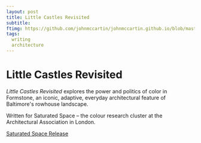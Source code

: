 ```yaml
---
layout: post
title: Little Castles Revisited
subtitle:
ftimg: https://github.com/johnmccartin/johnmccartin.github.io/blob/master/img/formstone/Formstone.Layout_Page_14_Image_0001.jpg?raw=true
tags:
  writing
  architecture
---
```


# Little Castles Revisited

*Little Castles Revisited* explores the power and politics of color in Formstone, an iconic, adaptive, everyday architectural feature of Baltimore's rowhouse landscape.

Written for Saturated Space – the colour research cluster at the Architectural Association in London.

[Saturated Space Release](http://www.saturatedspace.org/2013/04/little-castles-revisited-formstone.html)